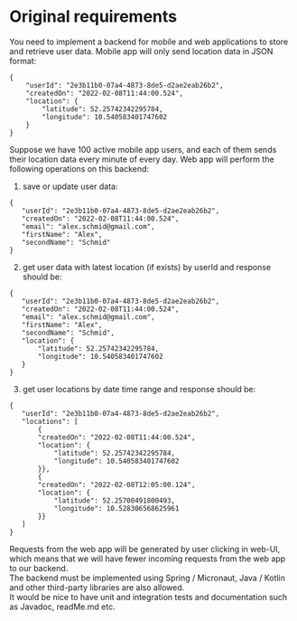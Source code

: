 # Original requirements
You need to implement a backend for mobile and web applications to store and retrieve user data.
Mobile app will only send location data in JSON format:
```
{
    "userId": "2e3b11b0-07a4-4873-8de5-d2ae2eab26b2",
    "createdOn": "2022-02-08T11:44:00.524",
    "location": {
        "latitude": 52.25742342295784,
        "longitude": 10.540583401747602
    }
}
```
Suppose we have 100 active mobile app users, and each of them sends their location data every
minute of every day.
Web app will perform the following operations on this backend:
1. save or update user data:
```
{
   "userId": "2e3b11b0-07a4-4873-8de5-d2ae2eab26b2",
   "createdOn": "2022-02-08T11:44:00.524",
   "email": "alex.schmid@gmail.com",
   "firstName": "Alex",
   "secondName": "Schmid"
}
```
2. get user data with latest location (if exists) by userId and response should be:
```
{
   "userId": "2e3b11b0-07a4-4873-8de5-d2ae2eab26b2",
   "createdOn": "2022-02-08T11:44:00.524",
   "email": "alex.schmid@gmail.com",
   "firstName": "Alex",
   "secondName": "Schmid",
   "location": {
       "latitude": 52.25742342295784,
       "longitude": 10.540583401747602
   }
}
```
3. get user locations by date time range and response should be:
```
{
   "userId": "2e3b11b0-07a4-4873-8de5-d2ae2eab26b2",
   "locations": [
       {
       "createdOn": "2022-02-08T11:44:00.524",
       "location": {
           "latitude": 52.25742342295784,
           "longitude": 10.540583401747602
       }},
       {
       "createdOn": "2022-02-08T12:05:00.124",
       "location": {
           "latitude": 52.25700491800493,
           "longitude": 10.528306568625961
       }}
   ]
}
```
Requests from the web app will be generated by user clicking in web-UI, which means that we will
have fewer incoming requests from the web app to our backend.\
The backend must be implemented using Spring / Micronaut, Java / Kotlin and other third-party
libraries are also allowed.\
It would be nice to have unit and integration tests and documentation such as Javadoc, readMe.md
etc.